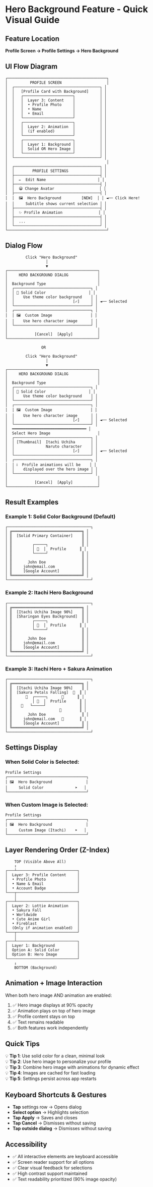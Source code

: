 # Hero Background Feature - Quick Visual Guide

## Feature Location
**Profile Screen → Profile Settings → Hero Background**

## UI Flow Diagram

```
┌────────────────────────────────────────────┐
│          PROFILE SCREEN                    │
│  ┌──────────────────────────────────────┐ │
│  │   [Profile Card with Background]     │ │
│  │   ┌──────────────────────┐           │ │
│  │   │  Layer 3: Content    │           │ │
│  │   │  • Profile Photo     │           │ │
│  │   │  • Name              │           │ │
│  │   │  • Email             │           │ │
│  │   └──────────────────────┘           │ │
│  │   ┌──────────────────────┐           │ │
│  │   │  Layer 2: Animation  │           │ │
│  │   │  (if enabled)        │           │ │
│  │   └──────────────────────┘           │ │
│  │   ┌──────────────────────┐           │ │
│  │   │  Layer 1: Background │           │ │
│  │   │  Solid OR Hero Image │           │ │
│  │   └──────────────────────┘           │ │
│  └──────────────────────────────────────┘ │
│                                            │
│  ┌──────────────────────────────────────┐ │
│  │        PROFILE SETTINGS              │ │
│  ├──────────────────────────────────────┤ │
│  │  ✏️  Edit Name                       │ │
│  ├──────────────────────────────────────┤ │
│  │  😀 Change Avatar                    │ │
│  ├──────────────────────────────────────┤ │
│  │  🖼️  Hero Background         [NEW]  │ │ ◄── Click Here!
│  │     Subtitle shows current selection │ │
│  ├──────────────────────────────────────┤ │
│  │  ✨ Profile Animation                │ │
│  ├──────────────────────────────────────┤ │
│  │  ...                                 │ │
│  └──────────────────────────────────────┘ │
└────────────────────────────────────────────┘
```

## Dialog Flow

```
         Click "Hero Background"
                  │
                  ▼
┌────────────────────────────────────────┐
│     HERO BACKGROUND DIALOG             │
│                                        │
│  Background Type                       │
│  ┌──────────────────────────────────┐ │
│  │ 🎨 Solid Color                   │ │
│  │    Use theme color background    │ │
│  │                          [✓]     │ │ ◄── Selected
│  └──────────────────────────────────┘ │
│  ┌──────────────────────────────────┐ │
│  │ 🖼️  Custom Image                 │ │
│  │    Use hero character image      │ │
│  └──────────────────────────────────┘ │
│                                        │
│            [Cancel]  [Apply]           │
└────────────────────────────────────────┘

                OR

         Click "Hero Background"
                  │
                  ▼
┌────────────────────────────────────────┐
│     HERO BACKGROUND DIALOG             │
│                                        │
│  Background Type                       │
│  ┌──────────────────────────────────┐ │
│  │ 🎨 Solid Color                   │ │
│  │    Use theme color background    │ │
│  └──────────────────────────────────┘ │
│  ┌──────────────────────────────────┐ │
│  │ 🖼️  Custom Image                 │ │
│  │    Use hero character image      │ │
│  │                          [✓]     │ │ ◄── Selected
│  └──────────────────────────────────┘ │
│  ━━━━━━━━━━━━━━━━━━━━━━━━━━━━━━━━━ │
│  Select Hero Image                     │
│  ┌──────────────────────────────────┐ │
│  │ [Thumbnail]  Itachi Uchiha       │ │
│  │              Naruto character    │ │
│  │                          [✓]     │ │ ◄── Selected
│  └──────────────────────────────────┘ │
│  ┌──────────────────────────────────┐ │
│  │ ℹ️  Profile animations will be    │ │
│  │    displayed over the hero image │ │
│  └──────────────────────────────────┘ │
│                                        │
│            [Cancel]  [Apply]           │
└────────────────────────────────────────┘
```

## Result Examples

### Example 1: Solid Color Background (Default)
```
┌─────────────────────────────────────┐
│ ╔═══════════════════════════════╗ │
│ ║  [Solid Primary Container]    ║ │
│ ║                               ║ │
│ ║         ┌─────┐               ║ │
│ ║         │ 👤  │  Profile      ║ │
│ ║         └─────┘               ║ │
│ ║                               ║ │
│ ║       John Doe                ║ │
│ ║     john@email.com            ║ │
│ ║     [Google Account]          ║ │
│ ╚═══════════════════════════════╝ │
└─────────────────────────────────────┘
```

### Example 2: Itachi Hero Background
```
┌─────────────────────────────────────┐
│ ╔═══════════════════════════════╗ │
│ ║  [Itachi Uchiha Image 90%]    ║ │
│ ║  [Sharingan Eyes Background]  ║ │
│ ║         ┌─────┐               ║ │
│ ║         │ 👤  │  Profile      ║ │
│ ║         └─────┘               ║ │
│ ║                               ║ │
│ ║       John Doe                ║ │
│ ║     john@email.com            ║ │
│ ║     [Google Account]          ║ │
│ ╚═══════════════════════════════╝ │
└─────────────────────────────────────┘
```

### Example 3: Itachi Hero + Sakura Animation
```
┌─────────────────────────────────────┐
│ ╔═══════════════════════════════╗ │
│ ║  [Itachi Uchiha Image 90%]    ║ │
│ ║  [Sakura Petals Falling]  🌸  ║ │
│ ║      🌸  ┌─────┐      🌸      ║ │
│ ║         │ 👤  │  Profile      ║ │
│ ║    🌸   └─────┘               ║ │
│ ║                     🌸        ║ │
│ ║       John Doe                ║ │
│ ║     john@email.com   🌸       ║ │
│ ║     [Google Account]          ║ │
│ ╚═══════════════════════════════╝ │
└─────────────────────────────────────┘
```

## Settings Display

### When Solid Color is Selected:
```
Profile Settings
┌───────────────────────────────────┐
│ 🖼️  Hero Background               │
│     Solid Color              ➤   │
└───────────────────────────────────┘
```

### When Custom Image is Selected:
```
Profile Settings
┌───────────────────────────────────┐
│ 🖼️  Hero Background               │
│     Custom Image (Itachi)    ➤   │
└───────────────────────────────────┘
```

## Layer Rendering Order (Z-Index)

```
    TOP (Visible Above All)
    ↑
┌───┴───────────────────────────┐
│  Layer 3: Profile Content     │
│  • Profile Photo              │
│  • Name & Email               │
│  • Account Badge              │
└───┬───────────────────────────┘
    │
┌───┴───────────────────────────┐
│  Layer 2: Lottie Animation    │
│  • Sakura Fall                │
│  • Worldwide                  │
│  • Cute Anime Girl            │
│  • Fireblast                  │
│  (Only if animation enabled)  │
└───┬───────────────────────────┘
    │
┌───┴───────────────────────────┐
│  Layer 1: Background          │
│  Option A: Solid Color        │
│  Option B: Hero Image         │
└───────────────────────────────┘
    ↓
    BOTTOM (Background)
```

## Animation + Image Interaction

When both hero image AND animation are enabled:
1. ✅ Hero image displays at 90% opacity
2. ✅ Animation plays on top of hero image
3. ✅ Profile content stays on top
4. ✅ Text remains readable
5. ✅ Both features work independently

## Quick Tips

💡 **Tip 1**: Use solid color for a clean, minimal look  
💡 **Tip 2**: Use hero image to personalize your profile  
💡 **Tip 3**: Combine hero image with animations for dynamic effect  
💡 **Tip 4**: Images are cached for fast loading  
💡 **Tip 5**: Settings persist across app restarts  

## Keyboard Shortcuts & Gestures

- **Tap** settings row → Opens dialog
- **Select option** → Highlights selection
- **Tap Apply** → Saves and closes
- **Tap Cancel** → Dismisses without saving
- **Tap outside dialog** → Dismisses without saving

## Accessibility

- ✅ All interactive elements are keyboard accessible
- ✅ Screen reader support for all options
- ✅ Clear visual feedback for selections
- ✅ High contrast support maintained
- ✅ Text readability prioritized (90% image opacity)
